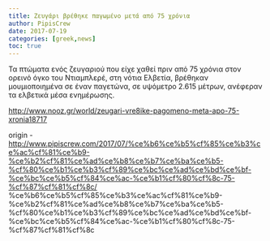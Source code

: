 ```yaml
---
title: Ζευγάρι βρέθηκε παγωμένο μετά από 75 χρόνια
author: PipisCrew
date: 2017-07-19
categories: [greek,news]
toc: true
---
```


Τα πτώματα ενός ζευγαριού που είχε χαθεί πριν από 75 χρόνια στον ορεινό όγκο του Ντιαμπλερέ, στη νότια Ελβετία, βρέθηκαν μουμιοποιημένα σε έναν παγετώνα, σε υψόμετρο 2.615 μέτρων, ανέφεραν τα ελβετικά μέσα ενημέρωσης.

http://www.nooz.gr/world/zeugari-vre8ike-pagomeno-meta-apo-75-xronia18717

origin - http://www.pipiscrew.com/2017/07/%ce%b6%ce%b5%cf%85%ce%b3%ce%ac%cf%81%ce%b9-%ce%b2%cf%81%ce%ad%ce%b8%ce%b7%ce%ba%ce%b5-%cf%80%ce%b1%ce%b3%cf%89%ce%bc%ce%ad%ce%bd%ce%bf-%ce%bc%ce%b5%cf%84%ce%ac-%ce%b1%cf%80%cf%8c-75-%cf%87%cf%81%cf%8c/ %ce%b6%ce%b5%cf%85%ce%b3%ce%ac%cf%81%ce%b9-%ce%b2%cf%81%ce%ad%ce%b8%ce%b7%ce%ba%ce%b5-%cf%80%ce%b1%ce%b3%cf%89%ce%bc%ce%ad%ce%bd%ce%bf-%ce%bc%ce%b5%cf%84%ce%ac-%ce%b1%cf%80%cf%8c-75-%cf%87%cf%81%cf%8c